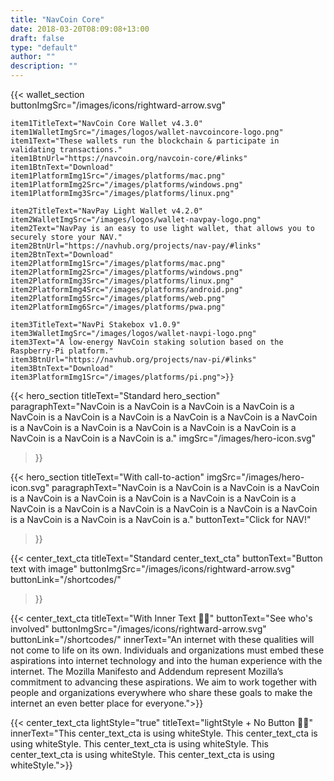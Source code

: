 ```yaml
---
title: "NavCoin Core"
date: 2018-03-20T08:09:08+13:00
draft: false
type: "default"
author: ""
description: ""
---
```

{{< wallet_section    
    buttonImgSrc="/images/icons/rightward-arrow.svg"

    item1TitleText="NavCoin Core Wallet v4.3.0"
    item1WalletImgSrc="/images/logos/wallet-navcoincore-logo.png"
    item1Text="These wallets run the blockchain & participate in validating transactions."
    item1BtnUrl="https://navcoin.org/navcoin-core/#links"
    item1BtnText="Download"
    item1PlatformImg1Src="/images/platforms/mac.png"
    item1PlatformImg2Src="/images/platforms/windows.png"
    item1PlatformImg3Src="/images/platforms/linux.png"
    
    item2TitleText="NavPay Light Wallet v4.2.0"
    item2WalletImgSrc="/images/logos/wallet-navpay-logo.png"
    item2Text="NavPay is an easy to use light wallet, that allows you to securely store your NAV."
    item2BtnUrl="https://navhub.org/projects/nav-pay/#links"
    item2BtnText="Download"
    item2PlatformImg1Src="/images/platforms/mac.png"
    item2PlatformImg2Src="/images/platforms/windows.png"
    item2PlatformImg3Src="/images/platforms/linux.png"
    item2PlatformImg4Src="/images/platforms/android.png"
    item2PlatformImg5Src="/images/platforms/web.png"
    item2PlatformImg6Src="/images/platforms/pwa.png"
    
    item3TitleText="NavPi Stakebox v1.0.9"
    item3WalletImgSrc="/images/logos/wallet-navpi-logo.png"
    item3Text="A low-energy NavCoin staking solution based on the Raspberry-Pi platform."
    item3BtnUrl="https://navhub.org/projects/nav-pi/#links"
    item3BtnText="Download"
    item3PlatformImg1Src="/images/platforms/pi.png">}}
    
{{< hero_section
titleText="Standard hero_section"
paragraphText="NavCoin is a NavCoin is a NavCoin is a NavCoin is a NavCoin is a NavCoin is a NavCoin is a NavCoin is a NavCoin is a NavCoin is a NavCoin is a NavCoin is a NavCoin is a NavCoin is a NavCoin is a NavCoin is a NavCoin is a NavCoin is a."
imgSrc="/images/hero-icon.svg"
>}}

{{< hero_section
titleText="With call-to-action"
imgSrc="/images/hero-icon.svg"
paragraphText="NavCoin is a NavCoin is a NavCoin is a NavCoin is a NavCoin is a NavCoin is a NavCoin is a NavCoin is a NavCoin is a NavCoin is a NavCoin is a NavCoin is a NavCoin is a NavCoin is a NavCoin is a NavCoin is a NavCoin is a NavCoin is a."
buttonText="Click for NAV!"
>}}

{{< center_text_cta
    titleText="Standard center_text_cta"
    buttonText="Button text with image"
    buttonImgSrc="/images/icons/rightward-arrow.svg"
    buttonLink="/shortcodes/"
>}}

{{< center_text_cta
    titleText="With Inner Text 🙆‍♂️"
    buttonText="See who's involved"
    buttonImgSrc="/images/icons/rightward-arrow.svg"
    buttonLink="/shortcodes/"
    innerText="An internet with these qualities will not come to life on its own. Individuals and organizations must embed these aspirations into internet technology and into the human experience with the internet. The Mozilla Manifesto and Addendum represent Mozilla’s commitment to advancing these aspirations. We aim to work together with people and organizations everywhere who share these goals to make the internet an even better place for everyone.">}}

{{< center_text_cta
    lightStyle="true"
    titleText="lightStyle + No Button 🙅‍♀️"
    innerText="This center_text_cta is using whiteStyle. This center_text_cta is using whiteStyle. This center_text_cta is using whiteStyle. This center_text_cta is using whiteStyle. This center_text_cta is using whiteStyle.">}}
